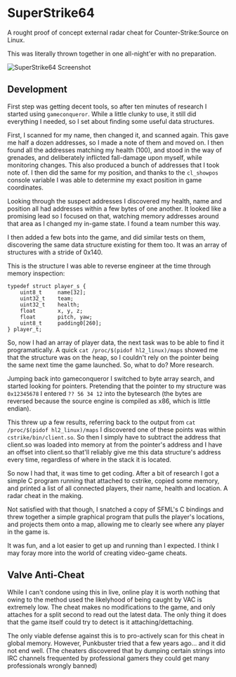 SuperStrike64
=============
A rought proof of concept external radar cheat for Counter-Strike:Source on Linux.


This was literally thrown together in one all-night'er with no preparation.

![SuperStrike64 Screenshot](http://i.imgur.com/8NEnqBp.jpg)


Development
------------

First step was getting decent tools, so after ten minutes of research I started using `gameconqueror`.
While a little clunky to use, it still did everything I needed, so I set about finding some useful data structures.

First, I scanned for my name, then changed it, and scanned again. This gave me half a dozen addresses, so I made a note of them and moved on. I then found all the addresses matching my health (100), and stood in the way of grenades, and deliberately inflicted fall-damage upon myself, while monitoring changes. This also produced a bunch of addresses that I took note of. I then did the same for my position, and thanks to the `cl_showpos` console variable I was able to determine my exact position in game coordinates.

Looking through the suspect addresses I discovered my health, name and position all had addresses within a few bytes of one another. It looked like a promising lead so I focused on that, watching memory addresses around that area as I changed my in-game state. I found a team number this way.

I then added a few bots into the game, and did similar tests on them, discovering the same data structure existing for them too. It was an array of structures with a stride of 0x140.

This is the structure I was able to reverse engineer at the time through memory inspection:

    typedef struct player_s {
        uint8_t     name[32];
        uint32_t    team;
        uint32_t    health;
        float       x, y, z;
        float       pitch, yaw;
        uint8_t     padding0[260];
    } player_t;

So, now I had an array of player data, the next task was to be able to find it programatically. A quick `cat /proc/$(pidof hl2_linux)/maps` showed me that the structure was on the heap, so I couldn't rely on the pointer being the same next time the game launched. So, what to do? More research.

Jumping back into gameconqueror I switched to byte array search, and started looking for pointers. Pretending that the pointer to my structure was `0x12345678` I entered `?? 56 34 12` into the bytesearch (the bytes are reversed because the source engine is compiled as x86, which is little endian).

This threw up a few results, referring back to the output from `cat /proc/$(pidof hl2_linux)/maps` I discovered one of these points was within `cstrike/bin/client.so`. So then I simply have to subtract the address that client.so was loaded into memory at from the pointer's address and I have an offset into client.so that'll reliably give me this data structure's address every time, regardless of where in the stack it is located.

So now I had that, it was time to get coding. After a bit of research I got a simple C program running that attached to cstrike, copied some memory, and printed a list of all connected players, their name, health and location. A radar cheat in the making.

Not satisfied with that though, I snatched a copy of SFML's C bindings and threw together a simple graphical program that pulls the player's locations, and projects them onto a map, allowing me to clearly see where any player in the game is.

It was fun, and a lot easier to get up and running than I expected. I think I may foray more into the world of creating video-game cheats.

Valve Anti-Cheat
----------------
While I can't condone using this in live, online play it is worth nothing that owing to the method used the likelyhood of being caught by VAC is extremely low. The cheat makes no modifications to the game, and only attaches for a split second to read out the latest data. The only thing it does that the game itself could try to detect is it attaching/dettaching.

The only viable defense against this is to pro-actively scan for this cheat in global memory. However, Punkbuster tried that a few years ago... and it did not end well. (The cheaters discovered that by dumping certain strings into IRC channels frequented by professional gamers they could get many professionals wrongly banned)
